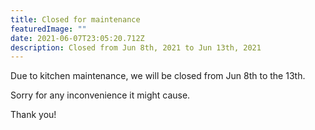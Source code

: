 ```yaml
---
title: Closed for maintenance
featuredImage: ""
date: 2021-06-07T23:05:20.712Z
description: Closed from Jun 8th, 2021 to Jun 13th, 2021
---
```

<!--StartFragment-->

Due to kitchen maintenance, we will be closed from Jun 8th to the 13th.

Sorry for any inconvenience it might cause.

Thank you!

<!--EndFragment-->